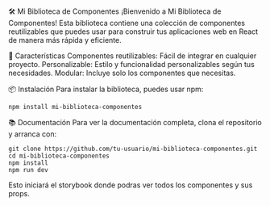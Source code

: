 🛠️ Mi Biblioteca de Componentes
¡Bienvenido a Mi Biblioteca de Componentes! Esta biblioteca contiene una colección de componentes reutilizables que puedes usar para construir tus aplicaciones web en React de manera más rápida y eficiente.

🚀 Características
Componentes reutilizables: Fácil de integrar en cualquier proyecto.
Personalizable: Estilo y funcionalidad personalizables según tus necesidades.
Modular: Incluye solo los componentes que necesitas.


📦 Instalación
Para instalar la biblioteca, puedes usar npm:
```
npm install mi-biblioteca-componentes
```

📚 Documentación
Para ver la documentación completa, clona el repositorio y arranca con:
```
git clone https://github.com/tu-usuario/mi-biblioteca-componentes.git
cd mi-biblioteca-componentes
npm install
npm run dev
```
Esto iniciará el storybook donde podras ver todos los componentes y sus props.

